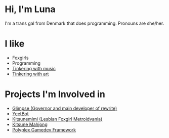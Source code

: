 # Hi, I'm Luna
I'm a trans gal from Denmark that does programming.
Pronouns are she/her.

# I like
 * Foxgirls
 * Programming
 * [Tinkering with music](https://soundcloud.com/clipsey-luna)
 * [Tinkering with art](https://www.pixiv.net/en/users/50289512)

# Projects I'm Involved in
 * [Glimpse (Governor and main developer of rewrite)](https://glimpse-editor.org)
 * [YeetBot](https://github.com/Member1221/yeetbot)
 * [Kitsunemimi (Lesbian Foxgirl Metroidvania)](https://twitter.com/KitsunemimiGame)
 * [Kitsune Mahjong](https://github.com/KitsunebiGames/km-engine)
 * [Polyplex Gamedev Framework](https://github.com/PolyplexEngine/libpp)
